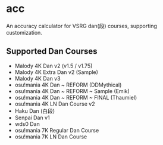 # acc

An accuracy calculator for VSRG dan(段) courses, supporting customization.

## Supported Dan Courses

- Malody 4K Dan v2 (v1.5 / v1.75)
- Malody 4K Extra Dan v2 (Sample)
- Malody 4K Dan v3
- osu!mania 4K Dan ~ REFORM (DDMythical)
- osu!mania 4K Dan ~ REFORM ~ Sample (Emik)
- osu!mania 4K Dan ~ REFORM ~ FINAL (Thaumiel)
- osu!mania 4K LN Dan Course v2
- Haku Dan (白段)
- Senpai Dan v1
- wds0 Dan
- osu!mania 7K Regular Dan Course
- osu!mania 7K LN Dan Course
